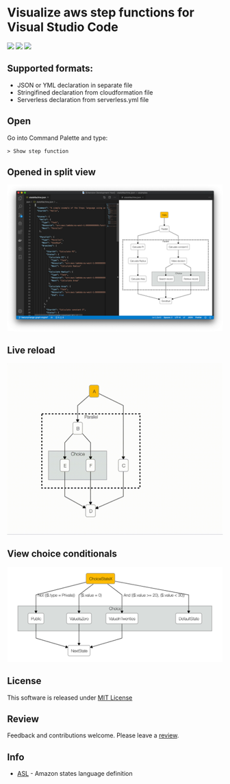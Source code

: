# Visualize aws step functions for Visual Studio Code

[![](https://vsmarketplacebadge.apphb.com/version-short/paulshestakov.aws-step-functions-constructor.svg)](https://marketplace.visualstudio.com/items?itemName=paulshestakov.aws-step-functions-constructor)
[![](https://vsmarketplacebadge.apphb.com/downloads-short/paulshestakov.aws-step-functions-constructor.svg)](https://marketplace.visualstudio.com/items?itemName=paulshestakov.aws-step-functions-constructor)
[![](https://vsmarketplacebadge.apphb.com/installs/paulshestakov.aws-step-functions-constructor.svg)](https://marketplace.visualstudio.com/items?itemName=paulshestakov.aws-step-functions-constructor)


## Supported formats:
- JSON or YML declaration in separate file
- Stringifined declaration from cloudformation file
- Serverless declaration from serverless.yml file


## Open

Go into Command Palette and type:
```
> Show step function
```


## Opened in split view

![Usage Example](https://github.com/PaulShestakov/pics/blob/master/splitView.png?raw=true)

## Live reload

![Usage Example](https://github.com/PaulShestakov/pics/blob/master/live.gif?raw=true)

## View choice conditionals

![Usage Example](https://github.com/PaulShestakov/pics/blob/master/choice.png?raw=true)

## License

This software is released under [MIT License](http://www.opensource.org/licenses/mit-license.php)

## Review

Feedback and contributions welcome. Please leave a [review](https://marketplace.visualstudio.com/items?itemName=paulshestakov.aws-step-functions-constructor#review-details).

## Info
- [ASL](https://docs.aws.amazon.com/step-functions/latest/dg/concepts-amazon-states-language.html) - Amazon states language definition

